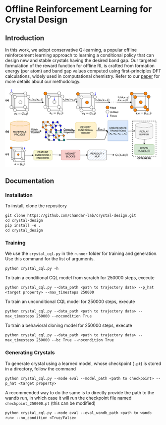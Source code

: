 # Offline Reinforcement Learning for Crystal Design

## Introduction

In this work, we adopt conservative Q-learning, a popular offline reinforcement learning approach to learning a conditional policy that can design new and stable crystals having the desired band gap. Our targeted formulation of the reward function for offline RL is crafted from formation energy (per atom) and band gap values computed using first-principles DFT calculations, widely used in computational chemistry. Refer to our [paper](https://openreview.net/forum?id=VbjD8w2ctG) for more details about our methodology.


![alt text](images/workflow.png)

## Documentation
### Installation
To install, clone the repository  
```
git clone https://github.com/chandar-lab/crystal-design.git
cd crystal-design
pip install -e .
cd crystal_design
```

### Training 
We use the `crystal_cql.py` in the `runner` folder for training and generation. Use this command for the list of arguments. 
```
python crystal_cql.py -h
```
To train a conditional CQL model from scratch for 250000 steps, execute
```
python crystal_cql.py --data_path <path to trajectory data> --p_hat <target property> --max_timesteps 250000
```
To train an unconditional CQL model for 250000 steps, execute

```
python crystal_cql.py --data_path <path to trajectory data> --max_timesteps 250000 --nocondition True
```

To train a behavioral cloning model for 250000 steps, execute
```
python crystal_cql.py --data_path <path to trajectory data> --max_timesteps 250000 --bc True --nocondition True
```
### Generating Crystals

To generate crystal using a learned model, whose checkpoint (`.pt`) is stored in a directory, follow the command
```
python crystal_cql.py --mode eval --model_path <path to checkpoint> --p_hat <target property>
```

A recommended way to do the same is to directly provide the path to the wandb run, in which case it will run the checkpoint file named `checkpoint_250000.pt` (this can be modified)
```
python crystal_cql.py --mode eval --eval_wandb_path <path to wandb run> --no_condition <True/False>
```
